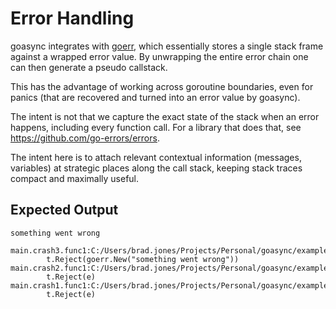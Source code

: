 # Error Handling

goasync integrates with [goerr](https://github.com/brad-jones/goerr), which
essentially stores a single stack frame against a wrapped error value.
By unwrapping the entire error chain one can then generate a pseudo callstack.

This has the advantage of working across goroutine boundaries, even for
panics (that are recovered and turned into an error value by goasync).

The intent is not that we capture the exact state of the stack when an error
happens, including every function call. For a library that does that,
see <https://github.com/go-errors/errors>.

The intent here is to attach relevant contextual information (messages,
variables) at strategic places along the call stack, keeping stack traces
compact and maximally useful.

## Expected Output

```
something went wrong

main.crash3.func1:C:/Users/brad.jones/Projects/Personal/goasync/examples/errors/main.go:32
        t.Reject(goerr.New("something went wrong"))
main.crash2.func1:C:/Users/brad.jones/Projects/Personal/goasync/examples/errors/main.go:23
        t.Reject(e)
main.crash1.func1:C:/Users/brad.jones/Projects/Personal/goasync/examples/errors/main.go:12
        t.Reject(e)
```
